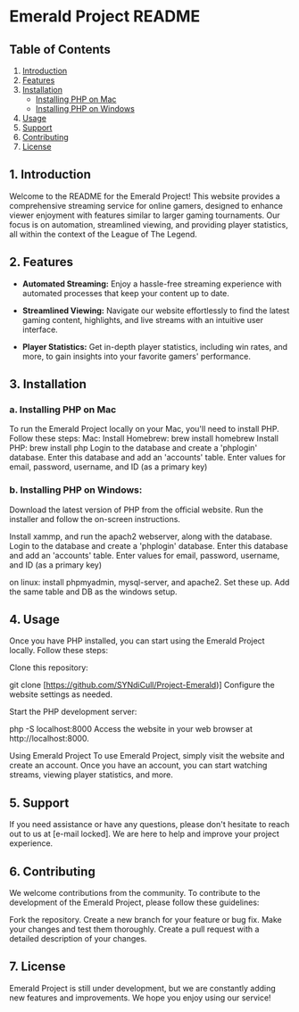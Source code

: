 # Emerald Project README

## Table of Contents

1. [Introduction](#1-Introduction)
2. [Features](#2-leatures)
3. [Installation](#3-installation)
    * [Installing PHP on Mac](#a-installing-php-on-mac)
    * [Installing PHP on Windows](#b-installing-php-on-windows)
5. [Usage](#4-usage)
6. [Support](5-support)
7. [Contributing](6-contributing)
8. [License](#7-license)

## 1. Introduction

Welcome to the README for the Emerald Project! This website provides a comprehensive streaming service for online gamers, designed to enhance viewer enjoyment with features similar to larger gaming tournaments. Our focus is on automation, streamlined viewing, and providing player statistics, all within the context of the League of The Legend.

## 2. Features

- **Automated Streaming:** Enjoy a hassle-free streaming experience with automated processes that keep your content up to date.

- **Streamlined Viewing:** Navigate our website effortlessly to find the latest gaming content, highlights, and live streams with an intuitive user interface.

- **Player Statistics:** Get in-depth player statistics, including win rates, and more, to gain insights into your favorite gamers' performance.

## 3. Installation

### a. Installing PHP on Mac
To run the Emerald Project locally on your Mac, you'll need to install PHP. Follow these steps:
Mac:
Install Homebrew: brew install homebrew
Install PHP: brew install php
Login to the database and create a 'phplogin' database. Enter this database and add an 'accounts' table. Enter values for email, password, username, and ID (as a primary key)

### b. Installing PHP on Windows:
Download the latest version of PHP from the official website.
Run the installer and follow the on-screen instructions.

Install xammp, and run the apach2 webserver, along with the database. Login to the database and create a 'phplogin' database. Enter this database and add an 'accounts' table. Enter values for email, password, username, and ID (as a primary key)

on linux: install phpmyadmin, mysql-server, and apache2. Set these up. Add the same table and DB as the windows setup.

## 4. Usage
Once you have PHP installed, you can start using the Emerald Project locally. Follow these steps:

Clone this repository:

git clone [https://github.com/SYNdiCull/Project-Emerald)]
Configure the website settings as needed.

Start the PHP development server:

php -S localhost:8000
Access the website in your web browser at http://localhost:8000.

Using Emerald Project
To use Emerald Project, simply visit the website and create an account. Once you have an account, you can start watching streams, viewing player statistics, and more.

## 5. Support
If you need assistance or have any questions, please don't hesitate to reach out to us at [e-mail locked]. We are here to help and improve your project experience.

## 6. Contributing
We welcome contributions from the community. To contribute to the development of the Emerald Project, please follow these guidelines:

Fork the repository.
Create a new branch for your feature or bug fix.
Make your changes and test them thoroughly.
Create a pull request with a detailed description of your changes.

## 7. License
Emerald Project is still under development, but we are constantly adding new features and improvements. We hope you enjoy using our service!
